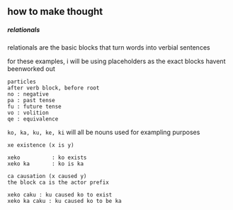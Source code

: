 ## how to make thought

##### relationals
relationals are the basic blocks that turn
words into verbial sentences

for these examples, i will be using placeholders
as the exact blocks havent beenworked out

```
particles
after verb block, before root
no : negative
pa : past tense
fu : future tense
vo : volition
qe : equivalence
```

`ko, ka, ku, ke, ki` will all be nouns used for
exampling purposes

```
xe existence (x is y)

xeko          : ko exists
xeko ka       : ko is ka
```
```
ca causation (x caused y)
the block ca is the actor prefix

xeko caku : ku caused ko to exist
xeko ka caku : ku caused ko to be ka
```
